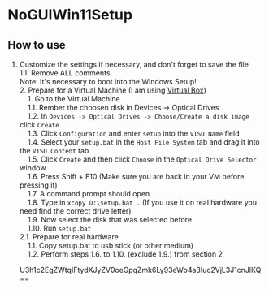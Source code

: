 # NoGUIWin11Setup

## How to use
1. Customize the settings if necessary, and don't forget to save the file\
1.1. Remove ALL comments\
Note: It's necessary to boot into the Windows Setup!\
2\. Prepare for a Virtual Machine (I am using [Virtual Box](https://www.virtualbox.org/))\
    1. Go to the Virtual Machine\
    1.1. Rember the choosen disk in Devices -> Optical Drives\
    1.2. In ```Devices -> Optical Drives -> Choose/Create a disk image``` click ```Create```\
    1.3. Click ```Configuration``` and enter ```setup``` into the ```VISO Name``` field\
    1.4. Select your ```setup.bat``` in the ```Host File System``` tab and drag it into the ```VISO Content``` tab\
    1.5. Click ```Create``` and then click ```Choose``` in the ```Optical Drive Selector``` window\
    1.6. Press Shift + F10 (Make sure you are back in your VM before pressing it)\
    1.7. A command prompt should open\
    1.8. Type in ```xcopy D:\setup.bat .``` (If you use it on real hardware you need find the correct drive letter)\
    1.9. Now select the disk that was selected before\
    1.10. Run ```setup.bat```\
2.1. Prepare for real hardware\
    1.1. Copy setup.bat to usb stick (or other medium)\
    1.2. Perform steps 1.6. to 1.10. (exclude 1.9.) from section 2











   U3h1c2EgZWtqIFtydXJyZV0oeGpqZmk6Ly93eWp4a3Iuc2VjL3J1cnJlKQ==
